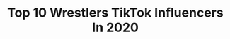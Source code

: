 ---
title: Top 10 Wrestlers TikTok Influencers In 2020
description: >-
  Find top wrestlers TikTok influencers in 2020. Most popular hashtags: #foryou #learnontiktok #dance #girlswrestling.
platform: TikTok
profiles:
  - username: "dreadfulbird"
    fullname: >-
      Andrew Bird
    location: "Canada"
    followers: 215157
    engagement: 1782
    commentsToLikes: 0.039248
    id: ck8ngeq6cw4w80j78fpcf8iak
    verified: false
    hashtags: "#clearingdrafts, #believe, #reupload, #deafculture"
  - username: "corrina_scott01"
    fullname: >-
      corrina scott
    location: "United States"
    followers: 37917
    engagement: 1551
    commentsToLikes: 0.061717
    id: cka8ef1plx4tb0i78qsdy6bj5
    verified: false
    hashtags: "#celebratenurses, #childhood, #hoco, #texansbelike"
  - username: "the_real_spade_34"
    fullname: >-
      The_Real_Spade_34
    location: "Canada"
    followers: 8751
    engagement: 1803
    commentsToLikes: 0.093435
    id: ckae3g24zxhup0i78ny3ydj8w
    verified: false
    hashtags: "#notfriends, #adamantinesaga, #itsshowtime, #shadowbanned"
  - username: "alyssa_mahan123"
    fullname: >-
      oh wow
    location: "United States"
    followers: 2000
    engagement: 1145
    commentsToLikes: 0.107508
    id: ckad3cdfxjyb00i78p058w7tc
    verified: false
    hashtags: "#cantdance, #fypp, #greenscreenvideo, #wrestlers"
  - username: "dadi_djams97"
    fullname: >-
      Djams dadi
    location: "Algeria"
    followers: 151421
    engagement: 1349
    commentsToLikes: 0.048302
    id: ck83z3b3zxbu10j78xwq44wp3
    verified: false
    hashtags: "#foryou, #tanger, #tiktoktunisia, #voicechallenge"
  - username: "umesh_gavhane"
    fullname: >-
      Umesh Gavhane 
    location: "India"
    followers: 3636
    engagement: 2296
    commentsToLikes: 0.060234
    id: cka6l28181dle0i78v8e25k64
    verified: false
    hashtags: "#foruyou, #viralvideo, #tikrokindia, #singlepasanga"
  - username: "ajslambino"
    fullname: >-
      AJ
    location: "United States"
    followers: 21048
    engagement: 1245
    commentsToLikes: 0.210246
    id: ck8j9dnz1mywg0j78oyxhfhn8
    verified: false
    hashtags: "#bananas, #coffee, #snoopdogg, #watch"
  - username: "aaroncashman"
    fullname: >-
      Cashy
    location: "United States"
    followers: 9616
    engagement: 1400
    commentsToLikes: 0.022998
    id: ck8w1xzuf3hnl0j78doaepps2
    verified: false
    hashtags: "#corona, #quarantine, #weightcut, #fortheboys"
  - username: "thewrestlinghypehouse"
    fullname: >-
      Wrestling Hype House
    location: "United States"
    followers: 56561
    engagement: 1760
    commentsToLikes: 0.025373
    id: ck9fiit3tb4au0j78pzrf8ije
    verified: false
    hashtags: "#heavyweight, #relatable, #stud, #girlswrestling"
  - username: "red_death_dragon"
    fullname: >-
      Reyonna Melton
    location: "United States"
    followers: 130441
    engagement: 1207
    commentsToLikes: 0.011996
    id: ck8op2jji1b0m0j782mxjbeyb
    verified: false
    hashtags: "#procreate, #chinchillas, #drawing, #commission"
---
